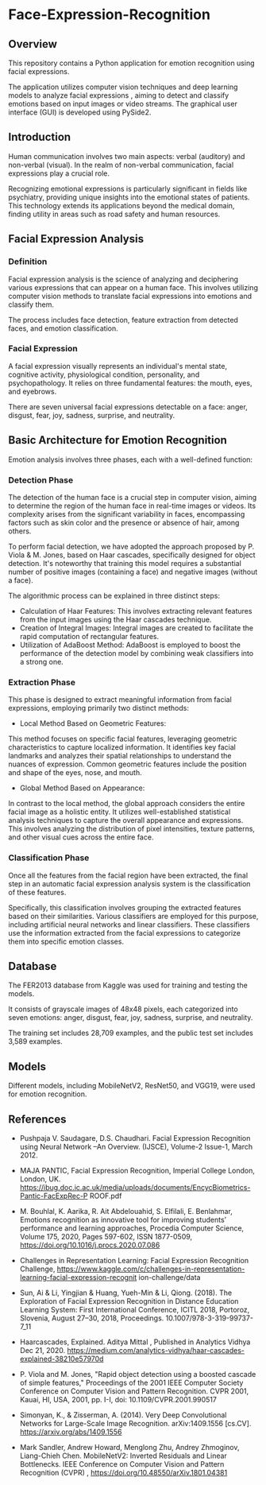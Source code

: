 # Face-Expression-Recognition
## Overview
This repository contains a Python application for emotion recognition using facial expressions.

The application utilizes computer vision techniques and deep learning models to analyze facial expressions , aiming to detect and classify emotions based on input images or video streams. The graphical user interface (GUI) is developed using PySide2.

## Introduction

Human communication involves two main aspects: verbal (auditory) and non-verbal (visual). In the realm of non-verbal communication, facial expressions play a crucial role. 

Recognizing emotional expressions is particularly significant in fields like psychiatry, providing unique insights into the emotional states of patients. This technology extends its applications beyond the medical domain, finding utility in areas such as road safety and human resources.

## Facial Expression Analysis
### Definition

Facial expression analysis is the science of analyzing and deciphering various expressions that can appear on a human face. This involves utilizing computer vision methods to translate facial expressions into emotions and classify them. 

The process includes face detection, feature extraction from detected faces, and emotion classification.

### Facial Expression

A facial expression visually represents an individual's mental state, cognitive activity, physiological condition, personality, and psychopathology. It relies on three fundamental features: the mouth, eyes, and eyebrows. 

There are seven universal facial expressions detectable on a face: anger, disgust, fear, joy, sadness, surprise, and neutrality.

## Basic Architecture for Emotion Recognition

Emotion analysis involves three phases, each with a well-defined function:
### Detection Phase
The detection of the human face is a crucial step in computer vision, aiming to determine the region of the human face in real-time images or videos. Its complexity arises from the significant variability in faces, encompassing factors such as skin color and the presence or absence of hair, among others.

To perform facial detection, we have adopted the approach proposed by P. Viola & M. Jones, based on Haar cascades, specifically designed for object detection. It's noteworthy that training this model requires a substantial number of positive images (containing a face) and negative images (without a face).

The algorithmic process can be explained in three distinct steps:

* Calculation of Haar Features: This involves extracting relevant features from the input images using the Haar cascades technique.
* Creation of Integral Images: Integral images are created to facilitate the rapid computation of rectangular features.
* Utilization of AdaBoost Method: AdaBoost is employed to boost the performance of the detection model by combining weak classifiers into a strong one.
### Extraction Phase

This phase is designed to extract meaningful information from facial expressions, employing primarily two distinct methods:

* Local Method Based on Geometric Features:
  
This method focuses on specific facial features, leveraging geometric characteristics to capture localized information. It identifies key facial landmarks and analyzes their spatial relationships to understand the nuances of expression. Common geometric features include the position and shape of the eyes, nose, and mouth.

* Global Method Based on Appearance:

In contrast to the local method, the global approach considers the entire facial image as a holistic entity. It utilizes well-established statistical analysis techniques to capture the overall appearance and expressions. This involves analyzing the distribution of pixel intensities, texture patterns, and other visual cues across the entire face.
### Classification Phase

Once all the features from the facial region have been extracted, the final step in an automatic facial expression analysis system is the classification of these features.

Specifically, this classification involves grouping the extracted features based on their similarities. Various classifiers are employed for this purpose, including artificial neural networks and linear classifiers. These classifiers use the information extracted from the facial expressions to categorize them into specific emotion classes.
## Database

The FER2013 database from Kaggle was used for training and testing the models.

It consists of grayscale images of 48x48 pixels, each categorized into seven emotions: anger, disgust, fear, joy, sadness, surprise, and neutrality.

The training set includes 28,709 examples, and the public test set includes 3,589 examples.


## Models

Different models, including MobileNetV2, ResNet50, and VGG19, were used for emotion recognition.

## References

* Pushpaja V. Saudagare, D.S. Chaudhari. Facial Expression Recognition using
Neural Network –An Overview. (IJSCE), Volume-2 Issue-1, March 2012.

* MAJA PANTIC, Facial Expression Recognition, Imperial College London, London, UK.
https://ibug.doc.ic.ac.uk/media/uploads/documents/EncycBiometrics-Pantic-FacExpRec-P
ROOF.pdf

* M. Bouhlal, K. Aarika, R. Ait Abdelouahid, S. Elfilali, E. Benlahmar, Emotions
recognition as innovative tool for improving students’ performance and learning approaches,
Procedia Computer Science, Volume 175, 2020, Pages 597-602, ISSN 1877-0509,
https://doi.org/10.1016/j.procs.2020.07.086

* Challenges in Representation Learning: Facial Expression Recognition Challenge,
https://www.kaggle.com/c/challenges-in-representation-learning-facial-expression-recognit
ion-challenge/data

* Sun, Ai & Li, Yingjian & Huang, Yueh-Min & Li, Qiong. (2018). The Exploration of Facial
Expression Recognition in Distance Education Learning System: First International
Conference, ICITL 2018, Portoroz, Slovenia, August 27–30, 2018, Proceedings.
10.1007/978-3-319-99737-7_11
  
* Haarcascades, Explained. Aditya Mittal , Published in Analytics Vidhya Dec 21, 2020. https://medium.com/analytics-vidhya/haar-cascades-explained-38210e57970d
  
* P. Viola and M. Jones, "Rapid object detection using a boosted cascade of simple
features," Proceedings of the 2001 IEEE Computer Society Conference on Computer Vision
and Pattern Recognition. CVPR 2001, Kauai, HI, USA, 2001, pp. I-I, doi:
10.1109/CVPR.2001.990517
  
* Simonyan, K., & Zisserman, A. (2014). Very Deep Convolutional Networks for
Large-Scale Image Recognition. arXiv:1409.1556 [cs.CV]. https://arxiv.org/abs/1409.1556

* Mark Sandler, Andrew Howard, Menglong Zhu, Andrey Zhmoginov, Liang-Chieh Chen.
MobileNetV2: Inverted Residuals and Linear Bottlenecks. IEEE Conference on Computer
Vision and Pattern Recognition (CVPR) , https://doi.org/10.48550/arXiv.1801.04381

